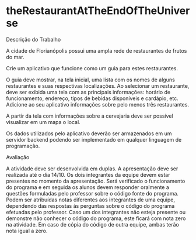# theRestaurantAtTheEndOfTheUniverse

Descrição do Trabalho

A cidade de Florianópolis possui uma ampla rede de restaurantes de frutos do mar.

Crie um aplicativo que funcione como um guia para estes restaurantes.

O guia deve mostrar, na tela inicial, uma lista com os nomes de alguns restaurantes e suas respectivas localizações. Ao selecionar um restaurante, deve ser exibida uma tela com as principais informações: horário de funcionamento, endereço, tipos de bebidas disponíveis e cardápio, etc. Adicione ao seu aplicativo informações sobre pelo menos três restaurantes.

A partir da tela com informações sobre a cervejaria deve ser possível visualizar em um mapa o local.

Os dados utilizados pelo aplicativo deverão ser armazenados em um servidor backend podendo ser implementado em qualquer linguagem de programação.
 
Avaliação

A atividade deve ser desenvolvida em duplas. A apresentação deve ser realizada até o dia 14/10. Os dois integrantes da equipe devem estar presentes no momento da apresentação. Será verificado o funcionamento do programa e em seguida os alunos devem responder oralmente a questões formuladas pelo professor sobre o código fonte do programa. Podem ser atribuídas notas diferentes aos integrantes de uma equipe, dependendo das respostas às perguntas sobre o código do programa efetuadas pelo professor. Caso um dos integrantes não esteja presente ou demonstre não conhecer o código do programa, este ficará com nota zero na atividade. Em caso de cópia do código de outra equipe, ambas terão nota igual a zero.
